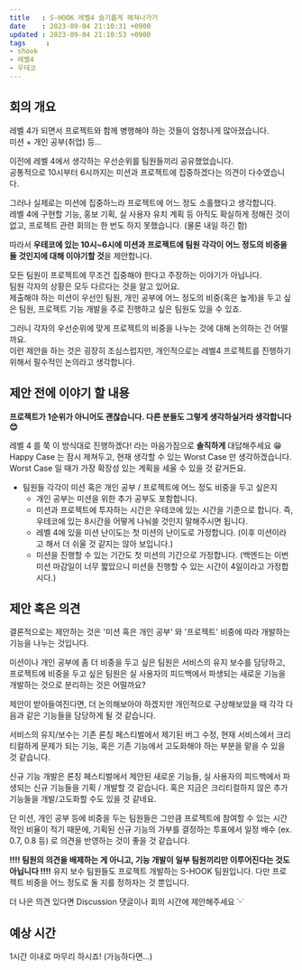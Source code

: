 ```yaml
---
title   : S-HOOK 레벨4 슬기롭게 헤쳐나가기
date    : 2023-09-04 21:10:31 +0900
updated : 2023-09-04 21:10:53 +0900
tags     : 
- shook
- 레벨4
- 우테코
---
```


## 회의 개요

레벨 4가 되면서 프로젝트와 함께 병행해야 하는 것들이 엄청나게 많아졌습니다.   
미션 + 개인 공부(취업) 등...   

이전에 레벨 4에서 생각하는 우선순위를 팀원들끼리 공유했었습니다.   
공통적으로 10시부터 6시까지는 미션과 프로젝트에 집중하겠다는 의견이 다수였습니다.   

그러나 실제로는 미션에 집중하느라 프로젝트에 어느 정도 소홀했다고 생각합니다.   
레벨 4에 구현할 기능, 홍보 기획, 실 사용자 유치 계획 등 아직도 확실하게 정해진 것이 없고, 프로젝트 관련 회의는 한 번도 하지 못했습니다. (물론 내일 하긴 함)   

따라서 **우테코에 있는 10시~6시에 미션과 프로젝트에 팀원 각각이 어느 정도의 비중을 둘 것인지에 대해 이야기할 것**을 제안합니다.   

모든 팀원이 프로젝트에 무조건 집중해야 한다고 주장하는 이야기가 아닙니다.   
팀원 각자의 상황은 모두 다르다는 것을 알고 있어요.   
제출해야 하는 미션이 우선인 팀원, 개인 공부에 어느 정도의 비중(혹은 높게)을 두고 싶은 팀원, 프로젝트 기능 개발을 주로 진행하고 싶은 팀원도 있을 수 있죠.   

그러니 각자의 우선순위에 맞게 프로젝트의 비중을 나누는 것에 대해 논의하는 건 어떨까요.   
이런 제안을 하는 것은 굉장히 조심스럽지만, 개인적으로는 레벨4 프로젝트를 진행하기 위해서 필수적인 논의라고 생각합니다.   

## 제안 전에 이야기 할 내용

**프로젝트가 1순위가 아니어도 괜찮습니다. 다른 분들도 그렇게 생각하실거라 생각합니다 😊**

레벨 4 를 쭉 이 방식대로 진행하겠다! 라는 마음가짐으로 **솔직하게** 대답해주세요 😁   
Happy Case 는 잠시 제쳐두고, 현재 생각할 수 있는 Worst Case 만 생각하겠습니다.   
Worst Case 일 때가 가장 확장성 있는 계획을 세울 수 있을 것 같거든요.  

- 팀원들 각각이 미션 혹은 개인 공부 / 프로젝트에 어느 정도 비중을 두고 싶은지
	- 개인 공부는 미션을 위한 추가 공부도 포함합니다.
	- 미션과 프로젝트에 투자하는 시간은 우테코에 있는 시간을 기준으로 합니다. 즉, 우테코에 있는 8시간을 어떻게 나눠쓸 것인지 말해주시면 됩니다.
	- 레벨 4에 있을 미션 난이도는 첫 미션의 난이도로 가정합니다. (이후 미션이라고 해서 더 쉬울 것 같지는 않아 보입니다.)
	- 미션을 진행할 수 있는 기간도 첫 미션의 기간으로 가정합니다. (백엔드는 이번 미션 마감일이 너무 짧았으니 미션을 진행할 수 있는 시간이 4일이라고 가정합시다.)

## 제안 혹은 의견

결론적으로는 제안하는 것은 '미션 혹은 개인 공부' 와 '프로젝트' 비중에 따라 개발하는 기능을 나누는 것입니다.   

미션이나 개인 공부에 좀 더 비중을 두고 싶은 팀원은 서비스의 유지 보수를 담당하고,   
프로젝트에 비중을 두고 싶은 팀원은 실 사용자의 피드백에서 파생되는 새로운 기능을 개발하는 것으로 분리하는 것은 어떨까요?   

제안이 받아들여진다면, 더 논의해보아야 하겠지만 개인적으로 구상해보았을 때 각각 다음과 같은 기능들을 담당하게 될 것 같습니다.   

서비스의 유지/보수는 기존 론칭 페스티벌에서 제기된 버그 수정, 현재 서비스에서 크리티컬하게 문제가 되는 기능, 혹은 기존 기능에서 고도화해야 하는 부분을 맡을 수 있을 것 같습니다.    

신규 기능 개발은 론칭 페스티벌에서 제안된 새로운 기능들, 실 사용자의 피드백에서 파생되는 신규 기능들을 기획 / 개발할 것 같습니다. 혹은 지금은 크리티컬하지 않은 추가 기능들을 개발/고도화할 수도 있을 것 같네요.   

단 미션, 개인 공부 등에 비중을 두는 팀원들은 그만큼 프로젝트에 참여할 수 있는 시간적인 비율이 적기 때문에, 기획된 신규 기능의 가부를 결정하는 투표에서 일정 배수 (ex. 0.7, 0.8 등) 로 의견을 반영하는 것이 좋을 것 같습니다.   

**!!!! 팀원의 의견을 배제하는 게 아니고, 기능 개발이 일부 팀원끼리만 이루어진다는 것도 아닙니다 !!!!**
유지 보수 팀원들도 프로젝트 개발하는 S-HOOK 팀원입니다. 다만 프로젝트 비중을 어느 정도로 둘 지를 정하자는 것 뿐입니다.

더 나은 의견 있다면 Discussion 댓글이나 회의 시간에 제안해주세요 ˙ᵕ˙

## 예상 시간

1시간 이내로 마무리 하시죠! (가능하다면...)